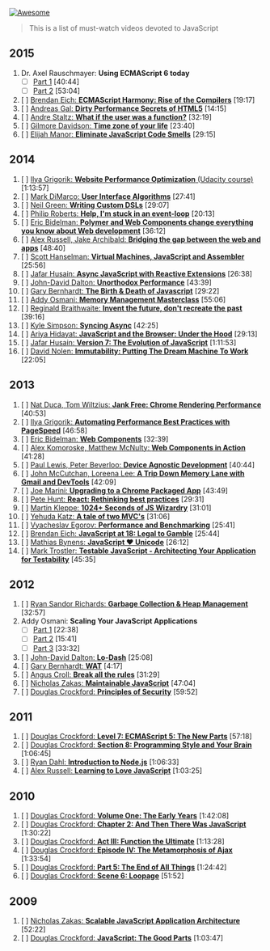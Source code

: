 [![Awesome](https://cdn.rawgit.com/sindresorhus/awesome/d7305f38d29fed78fa85652e3a63e154dd8e8829/media/badge.svg)](https://github.com/sindresorhus/awesome)
> This is a list of must-watch videos devoted to JavaScript 

## 2015 
1. Dr. Axel Rauschmayer: **Using ECMAScript 6 today** 
	* [ ] [Part 1](https://www.youtube.com/watch?v=Fg3bEZIcnUw) [40:44]
	* [ ] [Part 2](https://www.youtube.com/watch?v=Vhhq1WpzsnM) [53:04]
1. [ ] [Brendan Eich: **ECMAScript Harmony: Rise of the Compilers**](https://www.youtube.com/watch?v=PlmsweSNhTw) [19:17] 
1. [ ] [Andreas Gal: **Dirty Performance Secrets of HTML5**](https://www.youtube.com/watch?v=t8x40JXUeWA) [14:15]
1. [ ] [Andre Staltz: **What if the user was a function?**](https://www.youtube.com/watch?v=1zj7M1LnJV4) [32:19]
1. [ ] [Gilmore Davidson: **Time zone of your life**](https://www.youtube.com/watch?v=2BdFg5JT9lg) [23:40]
1. [ ] [Elijah Manor: **Eliminate JavaScript Code Smells**](https://www.youtube.com/watch?v=JVlfj7mQZPo) [29:15]




## 2014
1. [ ] [Ilya Grigorik: **Website Performance Optimization** (Udacity course)](https://www.udacity.com/course/ud884) [1:13:57]
1. [ ] [Mark DiMarco: **User Interface Algorithms**](https://www.youtube.com/watch?v=90NsjKvz9Ns&index=2&list=PL37ZVnwpeshFXOP2lqCUykYPXYNsK_fgN) [27:41]
1. [ ] [Neil Green: **Writing Custom DSLs**](https://www.youtube.com/watch?v=lm4jEcnWeKI&index=11&list=PL37ZVnwpeshFXOP2lqCUykYPXYNsK_fgN) [29:07]
1. [ ] [Philip Roberts: **Help, I'm stuck in an event-loop**](http://vimeo.com/96425312) [20:13]
1. [ ] [Eric Bidelman: **Polymer and Web Components change everything you know about Web development**](https://www.youtube.com/watch?v=8OJ7ih8EE7s) [36:12]
1. [ ] [Alex Russell, Jake Archibald: **Bridging the gap between the web and apps**](https://www.youtube.com/watch?v=_yy0CDLnhMA)  [48:40]
1. [ ] [Scott Hanselman: **Virtual Machines, JavaScript and Assembler**](https://www.youtube.com/watch?v=UzyoT4DziQ4) [25:56]
1. [ ] [Jafar Husain: **Async JavaScript with Reactive Extensions**](https://www.youtube.com/watch?v=XRYN2xt11Ek) [26:38]
1. [ ] [John-David Dalton: **Unorthodox Performance**](https://www.youtube.com/watch?v=NthmeLEhDDM) [43:39]
1. [ ] [Gary Bernhardt: **The Birth & Death of Javascript**](https://www.destroyallsoftware.com/talks/the-birth-and-death-of-javascript) [29:22]
1. [ ] [Addy Osmani: **Memory Management Masterclass**](https://www.youtube.com/watch?v=LaxbdIyBkL0) [55:06]
1. [ ] [Reginald Braithwaite: **Invent the future, don't recreate the past**](http://youtu.be/uYcAjr2J_rU) [39:16]
1. [ ] [Kyle Simpson: **Syncing Async**](https://www.youtube.com/watch?v=-wYw0bZZ38Y) [42:25] 
1. [ ] [Ariya Hidayat: **JavaScript and the Browser: Under the Hood**](https://www.youtube.com/watch?v=dibzLw4wPms) [29:13] 
1. [ ] [Jafar Husain: **Version 7: The Evolution of JavaScript**](https://www.youtube.com/watch?v=DqMFX91ToLw) [1:11:53]
1. [ ] [David Nolen: **Immutability: Putting The Dream Machine To Work**](https://www.youtube.com/watch?v=SiFwRtCnxv4) [22:05]

## 2013
1. [ ] [Nat Duca, Tom Wiltzius: **Jank Free: Chrome Rendering Performance**](https://www.youtube.com/watch?v=n8ep4leoN9A&feature=youtu.be) [40:53]
1. [ ] [Ilya Grigorik: **Automating Performance Best Practices with PageSpeed**](https://www.youtube.com/watch?v=uR5urTx8S4E&feature=youtu.be) [46:58]
1. [ ] [Eric Bidelman: **Web Components**](https://www.youtube.com/watch?v=fqULJBBEVQE&feature=youtu.be) [32:39]
1. [ ] [Alex Komoroske, Matthew McNulty: **Web Components in Action**](https://www.youtube.com/watch?v=0g0oOOT86NY&feature=youtu.be) [41:28]
1. [ ] [Paul Lewis, Peter Beverloo: **Device Agnostic Development**](https://www.youtube.com/watch?v=055ekKZk7mc&feature=youtu.be)  [40:44]
1. [ ] [John McCutchan, Loreena Lee: **A Trip Down Memory Lane with Gmail and DevTools**](https://www.youtube.com/watch?v=x9Jlu_h_Lyw&feature=youtu.be) [42:09]
1. [ ] [Joe Marini: **Upgrading to a Chrome Packaged App**](https://www.youtube.com/watch?v=e0W2szZ2qhg&feature=youtu.be) [43:49]
1. [ ] [Pete Hunt: **React: Rethinking best practices**](https://www.youtube.com/watch?v=x7cQ3mrcKaY) [29:31]
1. [ ] [Martin Kleppe: **1024+ Seconds of JS Wizardry**](https://www.youtube.com/watch?v=RTxtiLp1C8Y) [31:01]
1. [ ] [Yehuda Katz: **A tale of two MVC's**](https://www.youtube.com/watch?v=s1dhXamEAKQ) [31:06]
1. [ ] [Vyacheslav Egorov: **Performance and Benchmarking**](https://www.youtube.com/watch?v=65-RbBwZQdU) [25:41]
1. [ ] [Brendan Eich: **JavaScript at 18: Legal to Gamble**](https://www.youtube.com/watch?v=qrf9ONmtXbM) [25:44]
1. [ ] [Mathias Bynens: **JavaScript ♥ Unicode**](https://vimeo.com/76597193) [26:12]
1. [ ] [Mark Trostler: **Testable JavaScript - Architecting Your Application for Testability**](https://www.youtube.com/watch?v=JjqKQ8ezwKQ) [45:35]

## 2012
1. [ ] [Ryan Sandor Richards: **Garbage Collection & Heap Management**](http://vimeo.com/45140516) [32:57]
1. Addy Osmani: **Scaling Your JavaScript Applications**
	* [ ] [Part 1](http://vimeo.com/35924671) [22:38]
	* [ ] [Part 2](http://vimeo.com/35924733) [15:41]
	* [ ] [Part 3](http://vimeo.com/35990666) [33:32]
1. [ ] [John-David Dalton: **Lo-Dash**](https://www.youtube.com/watch?v=dpPy4f_SeEk) [25:08]
1. [ ] [Gary Bernhardt: **WAT**](https://www.destroyallsoftware.com/talks/wat) [4:17]
1. [ ] [Angus Croll: **Break all the rules**](https://www.youtube.com/watch?v=MFtijdklZDo) [31:29]
1. [ ] [Nicholas Zakas: **Maintainable JavaScript**](https://www.youtube.com/watch?v=c-kav7Tf834) [47:04]
1. [ ] [Douglas Crockford: **Principles of Security**](https://www.youtube.com/watch?v=ZVCPZTTlhiM) [59:52]

## 2011
1. [ ] [Douglas Crockford: **Level 7: ECMAScript 5: The New Parts**](https://www.youtube.com/watch?v=UTEqr0IlFKY) [57:18]
1. [ ] [Douglas Crockford: **Section 8: Programming Style and Your Brain**](https://www.youtube.com/watch?v=taaEzHI9xyY) [1:06:45]
1. [ ] [Ryan Dahl: **Introduction to Node.js**](https://www.youtube.com/watch?v=jo_B4LTHi3I) [1:06:33]
1. [ ] [Alex Russell: **Learning to Love JavaScript**](https://www.youtube.com/watch?v=seX7jYI96GE) [1:03:25]

## 2010
1. [ ] [Douglas Crockford: **Volume One: The Early Years**](https://www.youtube.com/watch?v=JxAXlJEmNMg) [1:42:08]
1. [ ] [Douglas Crockford: **Chapter 2: And Then There Was JavaScript**](https://www.youtube.com/watch?v=RO1Wnu-xKoY) [1:30:22]
1. [ ] [Douglas Crockford: **Act III: Function the Ultimate**](https://www.youtube.com/watch?v=ya4UHuXNygM) [1:13:28]
1. [ ] [Douglas Crockford: **Episode IV: The Metamorphosis of Ajax**](https://www.youtube.com/watch?v=Fv9qT9joc0M) [1:33:54]
1. [ ] [Douglas Crockford: **Part 5: The End of All Things**](https://www.youtube.com/watch?v=47Ceot8yqeI) [1:24:42]
1. [ ] [Douglas Crockford: **Scene 6: Loopage**](https://www.youtube.com/watch?v=QgwSUtYSUqA) [51:52]

## 2009
1. [ ] [Nicholas Zakas: **Scalable JavaScript Application Architecture**](https://www.youtube.com/watch?v=vXjVFPosQHw) [52:22]
2. [ ] [Douglas Crockford: **JavaScript: The Good Parts**](https://www.youtube.com/watch?v=hQVTIJBZook) [1:03:47]
